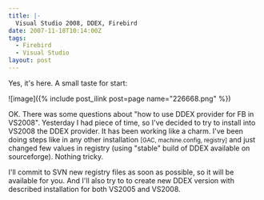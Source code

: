 ```yaml
---
title: |-
  Visual Studio 2008, DDEX, Firebird
date: 2007-11-18T10:14:00Z
tags:
  - Firebird
  - Visual Studio
layout: post
---
```

Yes, it's here. A small taste for start:

![image]({% include post_ilink post=page name="226668.png" %})

OK. There was some questions about "how to use DDEX provider for FB in VS2008". Yesterday I had piece of time, so I've decided to try to install into VS2008 the DDEX provider. It has been working like a charm. I've been doing steps like in any other installation <small>[GAC, machine.config, registry]</small> and just changed few values in registry (using "stable" build of DDEX available on sourceforge). Nothing tricky.

I'll commit to SVN new registry files as soon as possible, so it will be available for you. And I'll also try to to create new DDEX version with described installation for both VS2005 and VS2008.